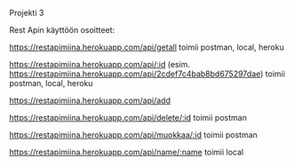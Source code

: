 Projekti 3

Rest Apin käyttöön osoitteet: 

https://restapimiina.herokuapp.com/api/getall toimii postman, local, heroku

https://restapimiina.herokuapp.com/api/:id (esim. https://restapimiina.herokuapp.com/api/2cdef7c4bab8bd675297dae) toimii postman, local, heroku

https://restapimiina.herokuapp.com/api/add

https://restapimiina.herokuapp.com/api/delete/:id toimii postman

https://restapimiina.herokuapp.com/api/muokkaa/:id toimii postman

https://restapimiina.herokuapp.com/api/name/:name toimii local